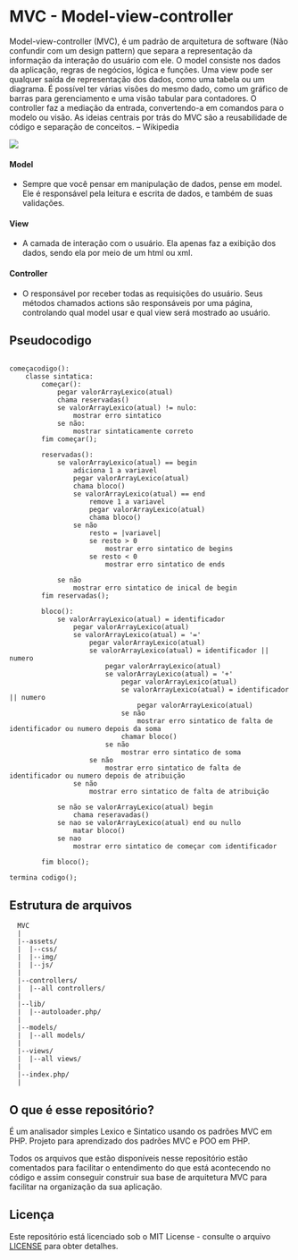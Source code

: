 # MVC - Model-view-controller

Model-view-controller (MVC), é um padrão de arquitetura de software (Não confundir com um design pattern) que separa a representação da informação da interação do usuário com ele. O model consiste nos dados da aplicação, regras de negócios, lógica e funções. Uma view pode ser qualquer saída de representação dos dados, como uma tabela ou um diagrama. É possível ter várias visões do mesmo dado, como um gráfico de barras para gerenciamento e uma visão tabular para contadores. O controller faz a mediação da entrada, convertendo-a em comandos para o modelo ou visão. As ideias centrais por trás do MVC são a reusabilidade de código e separação de conceitos. – Wikipedia



![](https://i.imgur.com/HUhtjBp.png)


#### Model 
* Sempre que você pensar em manipulação de dados, pense em model. Ele é responsável pela leitura e escrita de dados, e também de suas validações.

#### View
* A camada de interação com o usuário. Ela apenas faz a  exibição dos dados, sendo ela por meio de um html ou xml.

#### Controller
* O responsável por receber todas as requisições do usuário. Seus métodos chamados actions são responsáveis por uma página, controlando qual model usar e qual view será mostrado ao usuário.


## Pseudocodigo

```

começacodigo():
	classe sintatica:
		começar():
			pegar valorArrayLexico(atual)	
			chama reservadas()
			se valorArrayLexico(atual) != nulo:
				mostrar erro sintatico
			se não:
				mostrar sintaticamente correto
		fim começar();

		reservadas():
			se valorArrayLexico(atual) == begin
				adiciona 1 a variavel
				pegar valorArrayLexico(atual)
				chama bloco()
				se valorArrayLexico(atual) == end
					remove 1 a variavel
					pegar valorArrayLexico(atual)
					chama bloco()
				se não
					resto = |variavel|
					se resto > 0
						mostrar erro sintatico de begins
					se resto < 0
						mostrar erro sintatico de ends

			se não
				mostrar erro sintatico de inical de begin
		fim reservadas();

		bloco():
			se valorArrayLexico(atual) = identificador
				pegar valorArrayLexico(atual)
				se valorArrayLexico(atual) = '='
					pegar valorArrayLexico(atual)
					se valorArrayLexico(atual) = identificador || numero
						pegar valorArrayLexico(atual)
						se valorArrayLexico(atual) = '+'
							pegar valorArrayLexico(atual)
							se valorArrayLexico(atual) = identificador || numero
								pegar valorArrayLexico(atual)
							se não
								mostrar erro sintatico de falta de identificador ou numero depois da soma
							chamar bloco()
						se não
							mostrar erro sintatico de soma
					se não
						mostrar erro sintatico de falta de identificador ou numero depois de atribuição
				se não
					mostrar erro sintatico de falta de atribuição
							
			se não se valorArrayLexico(atual) begin
				chama reseravadas()
			se nao se valorArrayLexico(atual) end ou nullo
				matar bloco()
			se nao
				mostrar erro sintatico de começar com identificador

		fim bloco();

termina codigo();

```


## Estrutura de arquivos

```
  MVC
  |
  |--assets/
  |  |--css/
  |  |--img/
  |  |--js/
  |  
  |--controllers/
  |  |--all controllers/
  |
  |--lib/
  |  |--autoloader.php/
  |
  |--models/
  |  |--all models/
  |
  |--views/
  |  |--all views/
  |
  |--index.php/
  |
```

## O que é esse repositório?

É um analisador simples Lexico e Sintatico usando os padrões MVC em PHP. Projeto para aprendizado dos padrões MVC e POO em PHP.

Todos os arquivos que estão disponíveis nesse repositório estão comentados para facilitar o entendimento do que está acontecendo no código e assim conseguir construir sua base de arquitetura MVC para facilitar na organização da sua aplicação.

## Licença


Este repositório está licenciado sob o MIT License - consulte o arquivo [LICENSE](LICENSE) para obter detalhes.
